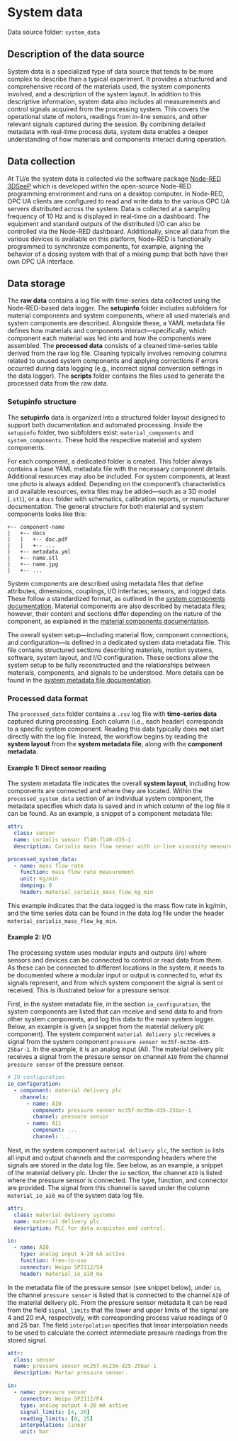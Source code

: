 # System data

Data source folder: `system_data`

## Description of the data source

System data is a specialized type of data source that tends to be more complex to describe than a typical experiment. It provides a structured and comprehensive record of the materials used, the system components involved, and a description of the system layout. In addition to this descriptive information, system data also includes all measurements and control signals acquired from the processing system. This covers the operational state of motors, readings from in-line sensors, and other relevant signals captured during the session. By combining detailed metadata with real-time process data, system data enables a deeper understanding of how materials and components interact during operation. 

## Data collection

At TU/e the system data is collected via the software package [Node-RED 3DSeeP](https://github.com/3DCP-TUe/Node-RED-3DSeeP) which is developed within the open-source Node-RED programming environment and runs on a desktop computer. In Node-RED, OPC UA clients are configured to read and write data to the various OPC UA servers distributed across the system. Data is collected at a sampling frequency of 10 Hz and is displayed in real-time on a dashboard. The equipment and standard outputs of the distributed I/O can also be controlled via the Node-RED dashboard. Additionally, since all data from the various devices is available on this platform, Node-RED is functionally programmed to synchronize components, for example, aligning the behavior of a dosing system with that of a mixing pump that both have their own OPC UA interface. 

## Data storage

The __raw data__ contains a log file with time-series data collected using the Node-RED-based data logger. The __setupinfo__ folder includes subfolders for material components and system components, where all used materials and system components are described. Alongside these, a YAML metadata file defines how materials and components interact—specifically, which component each material was fed into and how the components were assembled. The __processed data__ consists of a cleaned time-series table derived from the raw log file. Cleaning typically involves removing columns related to unused system components and applying corrections if errors occurred during data logging (e.g., incorrect signal conversion settings in the data logger). The __scripts__ folder contains the files used to generate the processed data from the raw data.

### Setupinfo structure

The __setupinfo__ data is organized into a structured folder layout designed to support both documentation and automated processing. Inside the `setupinfo` folder, two subfolders exist: `material_components` and `system_components`. These hold the respective material and system components.  

For each component, a dedicated folder is created. This folder always contains a base YAML metadata file with the necessary component details. Additional resources may also be included. For system components, at least one photo is always added. Depending on the component’s characteristics and available resources, extra files may be added—such as a 3D model (`.stl`), or a `docs` folder with schematics, calibration reports, or manufacturer documentation. The general structure for both material and system components looks like this:

```
+-- component-name
|   +-- docs
|   |   +-- doc.pdf
|   |   +-- ...
|   +-- metadata.yml
|   +-- name.stl
|   +-- name.jpg
|   +-- ...
```

System components are described using metadata files that define attributes, dimensions, couplings, I/O interfaces, sensors, and logged data. These follow a standardized format, as outlined in the [system components documentation](system_components.md). Material components are also described by metadata files; however, their content and sections differ depending on the nature of the component, as explained in the [material components documentation](system_components.md).

The overall system setup—including material flow, component connections, and configuration—is defined in a dedicated system data metadata file. This file contains structured sections describing materials, motion systems, software, system layout, and I/O configuration. These sections allow the system setup to be fully reconstructed and the relationships between materials, components, and signals to be understood. More details can be found in the [system metadata file documentation](metadata_file.md).

### Processed data format

The `processed_data` folder contains a `.csv` log file with **time-series data** captured during processing. Each column (i.e., each header) corresponds to a specific system component. Reading this data typically does **not** start directly with the log file. Instead, the workflow begins by reading the **system layout** from the **system metadata file**, along with the **component metadata**.  

#### Example 1: Direct sensor reading

The system metadata file indicates the overall **system layout**, including how components are connected and where they are located. Within the `processed_system_data` section of an individual system component, the metadata specifies which data is saved and in which column of the log file it can be found. As an example, a snippet of a component metadata file:  

```yaml
attr:
  class: sensor
  name: coriolis sensor fl40-fl40-d35-1
  description: Coriolis mass flow sensor with in-line viscosity measurement. 

processed_system_data:
  - name: mass flow rate
    function: mass flow rate measurement
    unit: kg/min
    damping: 0
    header: material_coriolis_mass_flow_kg_min
```

This example indicates that the data logged is the mass flow rate in kg/min, and the time series data can be found in the data log file under the header `material_coriolis_mass_flow_kg_min`.

#### Example 2: I/O

The processing system uses modular inputs and outputs (i/o) where sensors and devices can be connected to control or read data from them. As these can be connected to different locations in the system, it needs to be documented where a modular input or output is connected to, what its signals represent, and from which system component the signal is sent or received. This is illustrated below for a pressure sensor.  

First, in the system metadata file, in the section `io_configuration`, the system components are listed that can receive and send data to and from other system components, and log this data to the main system logger. Below, an example is given (a snippet from the material delivery plc component). The system component `material delivery plc` receives a signal from the system component `pressure sensor mc35f-mc35m-d35-25bar-1`. In the example, it is an analog input (AI). The material delivery plc receives a signal from the pressure sensor on channel `AI0` from the channel `pressure sensor` of the pressure sensor.  

```yaml
# IO configuration
io_configuration:
  - component: material delivery plc
    channels:
      - name: AI0
        component: pressure sensor mc35f-mc35m-d35-25bar-1
        channel: pressure sensor
      - name: AI1
        component: ...
        channel: ...
```

Next, in the system component `material delivery plc`, the section `io` lists all input and output channels and the corresponding headers where the signals are stored in the data log file. See below, as an example, a snippet of the material delivery plc. Under the `io` section, the channel `AI0` is listed where the pressure sensor is connected. The type, function, and connector are provided. The signal from this channel is saved under the column `material_io_ai0_ma` of the system data log file.

```yaml
attr:
  class: material delivery systems
  name: material delivery plc
  description: PLC for data acquiston and control. 

io:
  - name: AI0
    type: analog input 4-20 mA active
    function: free-to-use
    connector: Weipu SP2112/S4
    header: material_io_ai0_ma
```

In the metadata file of the pressure sensor (see snippet below), under `io`, the channel `pressure sensor` is listed that is connected to the channel `AI0` of the material delivery plc. From the pressure sensor metadata it can be read from the field `signal_limits` that the lower and upper limits of the signal are 4 and 20 mA, respectively, with corresponding process value readings of 0 and 25 bar. The field `interpolation` specifies that linear interpolation needs to be used to calculate the correct intermediate pressure readings from the stored signal. 

```yaml
attr:
  class: sensor
  name: pressure sensor mc25f-mc25m-d25-25bar-1
  description: Mortar pressure sensor. 

io:
  - name: pressure sensor
    connector: Weipu SP2112/P4
    type: analog output 4-20 mA active
    signal_limits: [4, 20]
    reading_limits: [0, 25]
    interpolation: linear
    unit: bar
```